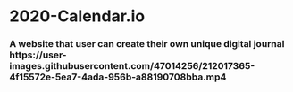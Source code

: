 # 2020-Calendar.io
<h3>A website that user can create their own unique digital journal</>
<div>https://user-images.githubusercontent.com/47014256/212017365-4f15572e-5ea7-4ada-956b-a88190708bba.mp4
</div>

